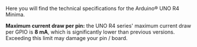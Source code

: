 Here you will find the technical specifications for the Arduino® UNO R4 Minima.

**Maximum current draw per pin:** the UNO R4 series' maximum current draw per GPIO is **8 mA**, which is significantly lower than previous versions. Exceeding this limit may damage your pin / board.